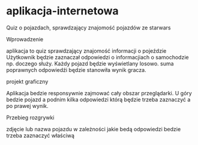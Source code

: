 # aplikacja-internetowa
Quiz o pojazdach, sprawdzający znajomość pojazdów ze starwars

Wprowadzenie

aplikacja to quiz sprawdzający znajomość informacji o pojeździe
Użytkownik będzie zaznaczał odpowiedzi o informacjiach o samochodzie np. doczego służy.
Każdy pojazd będzie wyświetlany losowo.
suma poprawnych odpowiedźi będzie stanowiła wynik gracza.

projekt graficzny

Aplikacja bedzie responsywnie zajmować cały obszar przeglądarki.
U góry bedzie pojazd a podnim kilka odpowiedzi którą będzie trzeba zaznaczyć a po prawej wynik.

Przebieg rozgrywki

zdjęcie lub nazwa pojazdu w zależności jakie bedą odpowiedzi bedzie trzeba zaznaczyć właściwą
